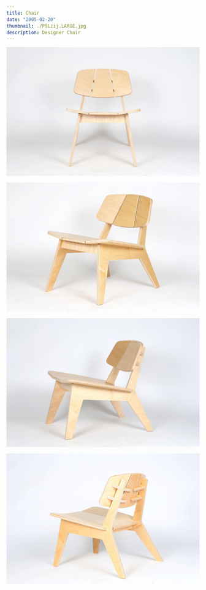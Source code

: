 ```yaml
---
title: Chair
date: "2005-02-20"
thumbnail: ./P9Lzij.LARGE.jpg
description: Designer Chair
---
```



<div class="kg-card kg-image-card kg-width-wide">

![chair](./P9Lfront.LARGE.jpg)

</div>
<div class="kg-card kg-image-card kg-width-wide">

![chair](./P9Lschuinvoor.LARGE.jpg)

</div>
<div class="kg-card kg-image-card kg-width-wide">

![chair](./P9Lschuinvoor2.LARGE.jpg)

</div>
<div class="kg-card kg-image-card kg-width-wide">

![chair](./P9Lschuinachter.LARGE.jpg)

</div>
